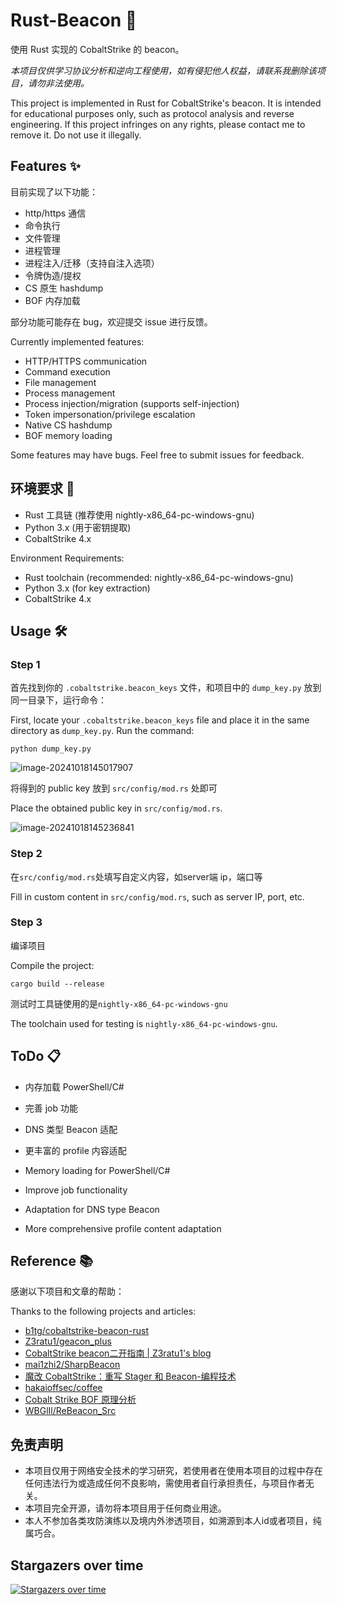 # Rust-Beacon 🚀

使用 Rust 实现的 CobaltStrike 的 beacon。

*本项目仅供学习协议分析和逆向工程使用，如有侵犯他人权益，请联系我删除该项目，请勿非法使用。*

This project is implemented in Rust for CobaltStrike's beacon. It is intended for educational purposes only, such as protocol analysis and reverse engineering. If this project infringes on any rights, please contact me to remove it. Do not use it illegally.


## Features ✨

目前实现了以下功能：

- http/https 通信
- 命令执行
- 文件管理
- 进程管理
- 进程注入/迁移（支持自注入选项）
- 令牌伪造/提权
- CS 原生 hashdump
- BOF 内存加载

部分功能可能存在 bug，欢迎提交 issue 进行反馈。

Currently implemented features:

- HTTP/HTTPS communication
- Command execution
- File management
- Process management
- Process injection/migration (supports self-injection)
- Token impersonation/privilege escalation
- Native CS hashdump
- BOF memory loading

Some features may have bugs. Feel free to submit issues for feedback.

## 环境要求 🔧

- Rust 工具链 (推荐使用 nightly-x86_64-pc-windows-gnu)
- Python 3.x (用于密钥提取)
- CobaltStrike 4.x

Environment Requirements:

- Rust toolchain (recommended: nightly-x86_64-pc-windows-gnu)
- Python 3.x (for key extraction)
- CobaltStrike 4.x

## Usage 🛠️

### Step 1

首先找到你的 `.cobaltstrike.beacon_keys` 文件，和项目中的 `dump_key.py` 放到同一目录下，运行命令：

First, locate your `.cobaltstrike.beacon_keys` file and place it in the same directory as `dump_key.py`. Run the command:

`python dump_key.py`

![image-20241018145017907](images/image-20241018145017907.png)

将得到的 public key 放到 `src/config/mod.rs` 处即可

Place the obtained public key in `src/config/mod.rs`.

![image-20241018145236841](images/image-20241018145236841.png)

### Step 2

在`src/config/mod.rs`处填写自定义内容，如server端 ip，端口等

Fill in custom content in `src/config/mod.rs`, such as server IP, port, etc.

### Step 3

编译项目

Compile the project:

`cargo build --release`

测试时工具链使用的是`nightly-x86_64-pc-windows-gnu`

The toolchain used for testing is `nightly-x86_64-pc-windows-gnu`.

## ToDo 📋

- 内存加载 PowerShell/C#
- 完善 job 功能
- DNS 类型 Beacon 适配
- 更丰富的 profile 内容适配

- Memory loading for PowerShell/C#
- Improve job functionality
- Adaptation for DNS type Beacon
- More comprehensive profile content adaptation

## Reference 📚

感谢以下项目和文章的帮助：

Thanks to the following projects and articles:

- [b1tg/cobaltstrike-beacon-rust](https://github.com/b1tg/cobaltstrike-beacon-rust)
- [Z3ratu1/geacon_plus](https://github.com/Z3ratu1/geacon_plus)
- [CobaltStrike beacon二开指南 | Z3ratu1's blog](https://blog.z3ratu1.top/CobaltStrike%20beacon二开指南.html)
- [mai1zhi2/SharpBeacon](https://github.com/mai1zhi2/SharpBeacon)
- [魔改 CobaltStrike：重写 Stager 和 Beacon-编程技术](https://bbs.kanxue.com/thread-269115.htm#msg_header_h2_0)
- [hakaioffsec/coffee](https://github.com/hakaioffsec/coffee)
- [Cobalt Strike BOF 原理分析](https://tttang.com/archive/1786/)
- [WBGlIl/ReBeacon_Src](https://github.com/WBGlIl/ReBeacon_Src)

## 免责声明

- 本项目仅用于网络安全技术的学习研究，若使用者在使用本项目的过程中存在任何违法行为或造成任何不良影响，需使用者自行承担责任，与项目作者无关。
- 本项目完全开源，请勿将本项目用于任何商业用途。
- 本人不参加各类攻防演练以及境内外渗透项目，如溯源到本人id或者项目，纯属巧合。

## Stargazers over time
[![Stargazers over time](https://starchart.cc/fdx-xdf/Rust_Beacon.svg?variant=adaptive)](https://starchart.cc/fdx-xdf/Rust_Beacon)